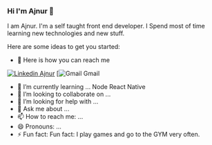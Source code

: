 ### Hi I'm Ajnur 👋


I am Ajnur. I'm a self taught front end developer. I Spend most of time learning new technologies and new stuff.

Here are some ideas to get you started:

- 🔭 Here is how you can reach me
 
[![Linkedin](https://i.stack.imgur.com/gVE0j.png) Ajnur](www.linkedin.com/in/ajnur-radovic)
[![Gmail](https://www.gannett-cdn.com/-mm-/1d20aed76516db22be4c24904f1a271395ec6a76/c=10-0-569-419/local/-/media/2017/04/22/USATODAY/usatsports/gmail-icon-pixabay_large.png?quality=50&width=640) Gmail 

- 🌱 I’m currently learning ... Node React Native 
- 👯 I’m looking to collaborate on ...
- 🤔 I’m looking for help with ...
- 💬 Ask me about ...
- 📫 How to reach me: ...
- 😄 Pronouns: ...
- ⚡ Fun fact:  Fun fact: I play games and go to the GYM very often.

